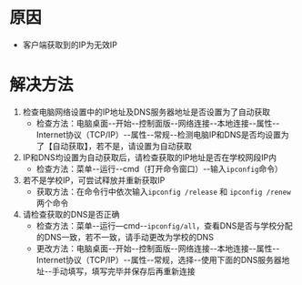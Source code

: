 <!-- TITLE: 故障 140010 无效的客户端ip地址 -->
<!-- SUBTITLE: 本错误属于天翼校园客户端错误-->

# 原因

- 客户端获取到的IP为无效IP

# 解决方法

1. 检查电脑网络设置中的IP地址及DNS服务器地址是否设置为了自动获取
	- 检查方法：电脑桌面--开始--控制面版--网络连接--本地连接--属性--Internet协议（TCP/IP）--属性--常规--检测电脑IP和DNS是否均设置为了【自动获取】，若不是，请设置为自动获取
2. IP和DNS均设置为自动获取后，请检查获取的IP地址是否在学校网段IP内
	- 检查方法：菜单--运行--cmd（打开命令窗口）--输入`ipconfig`命令）
3. 若不是学校IP，可尝试释放并重新获取IP
	- 获取方法：在命令行中依次输入`ipconfig /release` 和 `ipconfig /renew` 两个命令
4. 请检查获取的DNS是否正确
	- 检查方法：菜单--运行—cmd--`ipconfig/all`，查看DNS是否与学校分配的DNS一致，若不一致，请手动更改为学校的DNS
	- 更改方法：电脑桌面--开始--控制面版--网络连接--本地连接--属性--Internet协议（TCP/IP）--属性--常规，选择--使用下面的DNS服务器地址--手动填写，填写完毕并保存后再重新连接